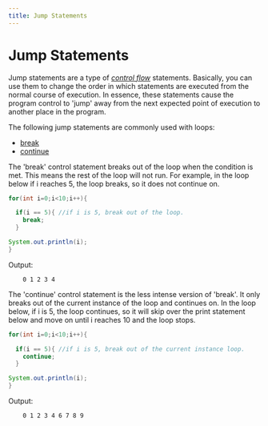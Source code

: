 ```yaml
---
title: Jump Statements
---
```

# Jump Statements

Jump statements are a type of <a href='https://docs.oracle.com/javase/tutorial/java/nutsandbolts/flow.html' target='_blank' rel='nofollow'><i>control flow</i></a> statements. Basically, you can use them to change the order in which statements are executed from the normal course of execution. In essence, these statements cause the program control to 'jump' away from the next expected point of execution to another place in the program.

The following jump statements are commonly used with loops:

*   <a href='http://forum.freecodecamp.com/t/java-loops-break-control-statement' target='_blank' rel='nofollow'>break</a>
*   <a href='http://forum.freecodecamp.com/t/java-loops-continue-control-statement' target='_blank' rel='nofollow'>continue</a>

The 'break' control statement breaks out of the loop when the condition is met. This means the rest of the loop will not run.
For example, in the loop below if i reaches 5, the loop breaks, so it does not continue on.

```java
for(int i=0;i<10;i++){

  if(i == 5){ //if i is 5, break out of the loop.
    break;
  }

System.out.println(i);
}

```

Output:
```
    0 1 2 3 4 
```

The 'continue' control statement is the less intense version of 'break'. It only breaks out of the current instance of the loop and continues on. In the loop below, if i is 5, the loop continues, so it will skip over the print statement below and move on until i reaches 10 and the loop stops.

```java
for(int i=0;i<10;i++){

  if(i == 5){ //if i is 5, break out of the current instance loop.
    continue;
  }

System.out.println(i);
}

```

Output:
```
    0 1 2 3 4 6 7 8 9
```
